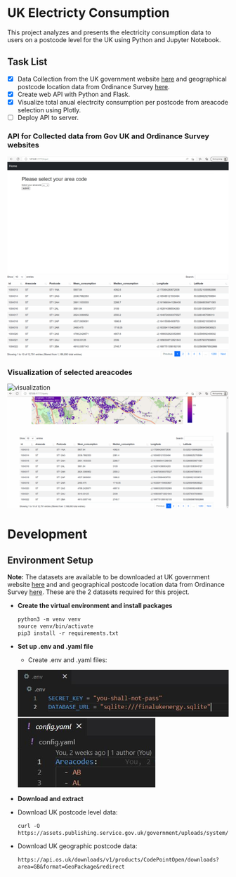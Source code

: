# UK Electricty Consumption
 This project analyzes and presents the electricity consumption data to users on a postcode level for the UK using Python and Jupyter Notebook.

 ## Task List
- [x] Data Collection from the UK government website [here](https://www.gov.uk/government/uploads/system/uploads/attachment_data/file/1050244/Postcode_Level_Standard_Electricity_2020_A_to_K.csv/preview) and geographical postcode location data from Ordinance Survey [here](https://osdatahub.os.uk/downloads/open/CodePointOpen).
- [x] Create web API with Python and Flask.
- [x] Visualize total anual electrcity consumption per postcode from areacode selection using Plotly.
- [ ] Deploy API to server.

### API for Collected data from Gov UK and Ordinance Survey websites
![data_collection](/Asset/data_collection.gif)
![data_collection2](/Asset/data_collection2.gif)

### Visualization of selected areacodes
![visualization](/Asset/visualization.gif)
![home_feature](/Asset/home_feature.gif)

# Development

## Environment Setup
**Note:**
The datasets are available to be downloaded at UK government website [here](https://www.gov.uk/government/uploads/system/uploads/attachment_data/file/1050244/Postcode_Level_Standard_Electricity_2020_A_to_K.csv/preview) and and geographical postcode location data from Ordinance Survey [here](https://osdatahub.os.uk/downloads/open/CodePointOpen). These are the 2 datasets required for this project.

* **Create the virtual environment and install packages**
  ```
  python3 -m venv venv
  source venv/bin/activate
  pip3 install -r requirements.txt
  ```

* **Set up .env and .yaml file**
  * Create .env and .yaml files:

  ![envsetup](/Asset/envsetup.JPG)
  ![yamlareacodes](/Asset/yamlareacodes.JPG)



* **Download and extract**
* Download UK postcode level data:  
  ```
  curl -O https://assets.publishing.service.gov.uk/government/uploads/system/uploads/attachment_data/file/1050244/Postcode_Level_Standard_Electricity_2020_A_to_K.csv
  ```
* Download UK geographic postcode data:
  ```
  https://api.os.uk/downloads/v1/products/CodePointOpen/downloads?area=GB&format=GeoPackage&redirect
  ```


  